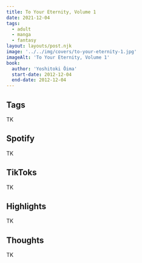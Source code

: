 ```yaml
---
title: To Your Eternity, Volume 1
date: 2021-12-04
tags:
  - adult
  - manga
  - fantasy
layout: layouts/post.njk
image: '../../img/covers/to-your-eternity-1.jpg'
imageAlt: 'To Your Eternity, Volume 1'
book:
  author: 'Yoshitoki Ōima'
  start-date: 2012-12-04
  end-date: 2012-12-04
---
```


## Tags
TK

## Spotify
TK

## TikToks
TK

## Highlights
TK

## Thoughts
TK
